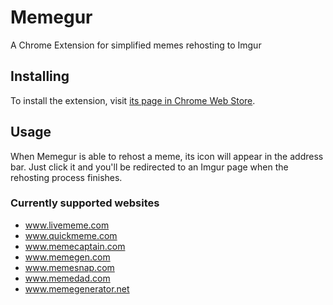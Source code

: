 Memegur
=======

A Chrome Extension for simplified memes rehosting to Imgur

Installing
----------

To install the extension, visit [its page in Chrome Web Store](https://chrome.google.com/webstore/detail/memegur/iegecnkoabjdkgdldndkkdhdjhjokdoi).

Usage
-----

When Memegur is able to rehost a meme, its icon will appear in the address bar. Just click it and you'll be redirected to an Imgur page when the rehosting process finishes.

### Currently supported websites

- www.livememe.com
- www.quickmeme.com
- www.memecaptain.com
- www.memegen.com
- www.memesnap.com
- www.memedad.com
- www.memegenerator.net
